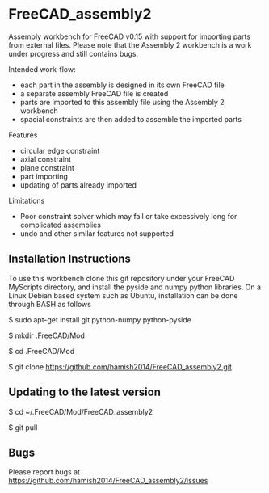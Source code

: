 FreeCAD_assembly2
=================

Assembly workbench for FreeCAD v0.15 with support for importing parts from external files.
Please note that the Assembly 2 workbench is a work under progress and still contains bugs.

Intended work-flow:
  * each part in the assembly is designed in its own FreeCAD file
  * a separate assembly FreeCAD file is created
  * parts are imported to this assembly file using the Assembly 2 workbench
  * spacial constraints are then added to assemble the imported parts

Features
  * circular edge constraint
  * axial constraint
  * plane constraint
  * part importing 
  * updating of parts already imported

Limitations
  * Poor constraint solver which may fail or take excessively long for complicated assemblies
  * undo and other similar features not supported


Installation Instructions
-------------------------

To use this workbench clone this git repository under your FreeCAD MyScripts directory, and install the pyside and numpy python libraries.
On a Linux Debian based system such as Ubuntu, installation can be done through BASH as follows

  $ sudo apt-get install git python-numpy python-pyside

  $ mkdir .FreeCAD/Mod

  $ cd .FreeCAD/Mod

  $ git clone https://github.com/hamish2014/FreeCAD_assembly2.git


Updating to the latest version
------------------------------

  $ cd ~/.FreeCAD/Mod/FreeCAD_assembly2

  $ git pull


Bugs
----

Please report bugs at https://github.com/hamish2014/FreeCAD_assembly2/issues